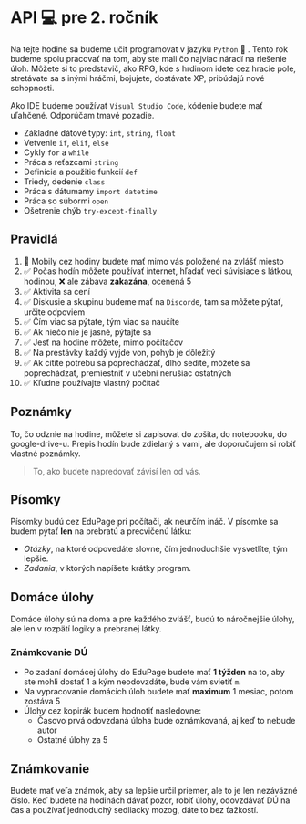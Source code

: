 # API :computer: pre 2. ročník 

Na tejte hodine sa budeme učiť programovat v jazyku `Python` :snake: . Tento rok budeme spolu pracovať na tom, aby ste mali čo najviac náradí na riešenie úloh. Môžete si to predstavič, ako RPG, kde s hrdinom idete cez hracie pole, stretávate sa s inými hráčmi, bojujete, dostávate XP, pribúdajú nové schopnosti.

Ako IDE budeme používať `Visual Studio Code`, kódenie budete mať uľahčené. Odporúčam tmavé pozadie. 
- Základné dátové typy: `int`, `string`, `float`
- Vetvenie `if`, `elif`, `else`
- Cykly `for` a `while`
- Práca s reťazcami `string`
- Definícia a použitie funkcií `def`
- Triedy, dedenie `class`
- Práca s dátumamy `import datetime`
- Práca so súbormi `open`
- Ošetrenie chýb `try-except-finally`
  
## Pravidlá
1. :no_mobile_phones: Mobily cez hodiny budete mať mimo vás položené na zvlášť miesto
2. ✅ Počas hodín môžete používať internet, hľadať veci súvisiace s látkou, hodinou, ❌ ale zábava **zakazána**, ocenená 5
3. ✅ Aktivita sa cení 
4. ✅ Diskusie a skupinu budeme mať na `Discord`e, tam sa môžete pýtať, určite odpoviem
5. ✅ Čím viac sa pýtate, tým viac sa naučíte 
6. ✅ Ak niečo nie je jasné, pýtajte sa
7. ✅ Jesť na hodine môžete, mimo počítačov
8. ✅ Na prestávky každý vyjde von, pohyb je dôležitý
9. ✅ Ak cítite potrebu sa poprechádzať, dlho sedíte, môžete sa poprechádzať, premiestniť v učebni nerušiac ostatných
10. ✅ Kľudne používajte vlastný počítač

## Poznámky
To, čo odznie na hodine, môžete si zapisovat do zošita, do notebooku, do google-drive-u. Prepis hodín bude zdielaný s vami, ale doporučujem si robiť vlastné poznámky. 

> To, ako budete napredovať závisí len od vás.

## Písomky
Písomky budú cez EduPage pri počítači, ak neurčím ináč. V písomke sa budem pýtať **len** na prebratú a precvičenú látku:
- *Otázky*, na ktoré odpovedáte slovne, čím jednoduchšie vysvetlíte, tým lepšie. 
- *Zadania*, v ktorých napíšete krátky program.

## Domáce úlohy
Domáce úlohy sú na doma a pre každého zvlášť, budú to náročnejšie úlohy, ale len v rozpätí logiky a prebranej látky. 

### Známkovanie DÚ
- Po zadaní domácej úlohy do EduPage budete mať **1 týžden** na to, aby ste mohli dostať 1 a kým neodovzdáte, bude vám svietiť `m`.
- Na vypracovanie domácich úloh budete mať **maximum** 1 mesiac, potom zostáva 5
- Úlohy cez kopirák budem hodnotiť nasledovne:
  - Časovo prvá odovzdaná úloha bude oznámkovaná, aj keď to nebude autor
  - Ostatné úlohy za 5

## Známkovanie
Budete mať veľa známok, aby sa lepšie určil priemer, ale to je len nezáväzné číslo. Keď budete na hodinách dávať pozor, robiť úlohy, odovzdávať DÚ na čas a používať jednoduchý sedliacky mozog, dáte to bez ťažkostí. 
